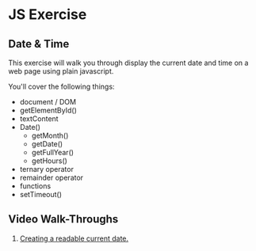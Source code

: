 # JS Exercise

## Date & Time

This exercise will walk you through display the current date and time on a web page using plain javascript.

You'll cover the following things:

* document / DOM
* getElementById()
* textContent
* Date()
  * getMonth()
  * getDate()
  * getFullYear()
  * getHours()
* ternary operator
* remainder operator
* functions
* setTimeout()

## Video Walk-Throughs

1. [Creating a readable current date.](https://youtu.be/IH9fUHQzwXw)
